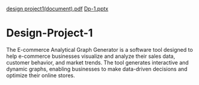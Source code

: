[design project1(document).pdf](https://github.com/user-attachments/files/18044992/design.project1.document.pdf)
[Dp-1.pptx](https://github.com/user-attachments/files/18044988/Dp-1.pptx)
# Design-Project-1
The E-commerce Analytical Graph Generator is a software tool designed to help e-commerce businesses visualize and analyze their sales data, customer behavior, and market trends. The tool generates interactive and dynamic graphs, enabling businesses to make data-driven decisions and optimize their online stores.
